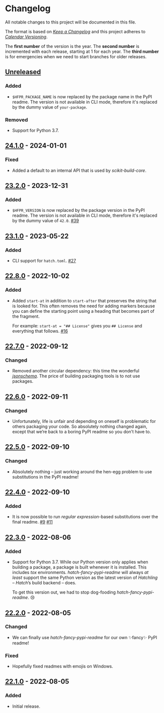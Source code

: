 # Changelog

All notable changes to this project will be documented in this file.

The format is based on [*Keep a Changelog*](https://keepachangelog.com/en/1.0.0/) and this project adheres to [*Calendar Versioning*](https://calver.org/).

The **first number** of the version is the year.
The **second number** is incremented with each release, starting at 1 for each year.
The **third number** is for emergencies when we need to start branches for older releases.

<!-- changelog follows -->


## [Unreleased](https://github.com/hynek/hatch-fancy-pypi-readme/compare/24.1.0...HEAD)

### Added

- `$HFPR_PACKAGE_NAME` is now replaced by the package name in the PyPI readme.
  The version is not available in CLI mode, therefore it's replaced by the dummy value of `your-package`.

### Removed

- Support for Python 3.7.


## [24.1.0](https://github.com/hynek/hatch-fancy-pypi-readme/compare/23.2.0...24.1.0) - 2024-01-01

### Fixed

- Added a default to an internal API that is used by *scikit-build-core*.


## [23.2.0](https://github.com/hynek/hatch-fancy-pypi-readme/compare/23.1.0...23.2.0) - 2023-12-31

### Added

- `$HFPR_VERSION` is now replaced by the package version in the PyPI readme.
  The version is not available in CLI mode, therefore it's replaced by the dummy value of `42.0`.
  [#39](https://github.com/hynek/hatch-fancy-pypi-readme/pull/39)


## [23.1.0](https://github.com/hynek/hatch-fancy-pypi-readme/compare/22.8.0...23.1.0) - 2023-05-22

### Added

- CLI support for `hatch.toml`.
  [#27](https://github.com/hynek/hatch-fancy-pypi-readme/issues/27)


## [22.8.0](https://github.com/hynek/hatch-fancy-pypi-readme/compare/22.7.0...22.8.0) - 2022-10-02

### Added

- Added `start-at` in addition to `start-after` that preserves the string that is looked for. This often removes the need for adding markers because you can define the starting point using a heading that becomes part of the fragment.

   For example: `start-at = "## License"` gives you `## License` and everything that follows.
   [#16](https://github.com/hynek/hatch-fancy-pypi-readme/issues/16)


## [22.7.0](https://github.com/hynek/hatch-fancy-pypi-readme/compare/22.6.0...22.7.0) - 2022-09-12

### Changed

- Removed another circular dependency: this time the wonderful [*jsonschema*](https://python-jsonschema.readthedocs.io/).
  The price of building packaging tools is to not use packages.


## [22.6.0](https://github.com/hynek/hatch-fancy-pypi-readme/compare/22.5.0...22.6.0) - 2022-09-11

### Changed

- Unfortunately, life is unfair and depending on oneself is problematic for others packaging your code.
  So absolutely nothing changed again, except that we’re back to a boring PyPI readme so you don’t have to.


## [22.5.0](https://github.com/hynek/hatch-fancy-pypi-readme/compare/22.4.0...22.5.0) - 2022-09-10

### Changed

- Absolutely nothing – just working around the hen-egg problem to use substitutions in the PyPI readme!


## [22.4.0](https://github.com/hynek/hatch-fancy-pypi-readme/compare/22.3.0...22.4.0) - 2022-09-10

### Added

- It is now possible to run *regular expression*-based substitutions over the final readme.
  [#9](https://github.com/hynek/hatch-fancy-pypi-readme/issues/9)
  [#11](https://github.com/hynek/hatch-fancy-pypi-readme/issues/11)


## [22.3.0](https://github.com/hynek/hatch-fancy-pypi-readme/compare/22.2.0...22.3.0) - 2022-08-06

### Added

- Support for Python 3.7.
  While our Python version only applies when building a package, a package is built whenever it is installed.
  This includes *tox* environments.
  *hatch-fancy-pypi-readme* will always *at least* support the same Python version as the latest version of *Hatchling* – *Hatch*’s build backend – does.

  To get this version out, we had to stop dog-fooding *hatch-fancy-pypi-readme*. 😢


## [22.2.0](https://github.com/hynek/hatch-fancy-pypi-readme/compare/22.1.0...22.2.0) - 2022-08-05

### Changed

- We can finally use *hatch-fancy-pypi-readme* for our own ✨fancy✨ PyPI readme!


### Fixed

- Hopefully fixed readmes with emojis on Windows.


## [22.1.0](https://github.com/hynek/hatch-fancy-pypi-readme/tree/22.1.0) - 2022-08-05

### Added

- Initial release.
